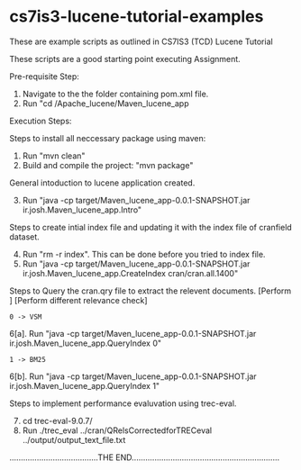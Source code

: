 # cs7is3-lucene-tutorial-examples

These are example scripts as outlined in CS7IS3 (TCD) Lucene Tutorial

These scripts are a good starting point executing Assignment.

Pre-requisite Step:

1. Navigate to the the folder containing pom.xml file. 
2. Run "cd /Apache_lucene/Maven_lucene_app 

Execution Steps:

Steps to install all neccessary package using maven: 

1. Run "mvn clean"
2. Build and compile the project: "mvn package"

General intoduction to lucene application created.

3. Run "java -cp target/Maven_lucene_app-0.0.1-SNAPSHOT.jar ir.josh.Maven_lucene_app.Intro"

Steps to create intial index file and updating it with the index file of cranfield dataset.

4. Run "rm -r index". This can be done before you tried to index file.
5. Run "java -cp target/Maven_lucene_app-0.0.1-SNAPSHOT.jar ir.josh.Maven_lucene_app.CreateIndex cran/cran.all.1400"

Steps to Query the cran.qry file to extract the relevent documents. [Perform ]
[Perform different relevance check]
	
	0 -> VSM
6[a]. Run "java -cp target/Maven_lucene_app-0.0.1-SNAPSHOT.jar ir.josh.Maven_lucene_app.QueryIndex 0"
	
	1 -> BM25

6[b]. Run "java -cp target/Maven_lucene_app-0.0.1-SNAPSHOT.jar ir.josh.Maven_lucene_app.QueryIndex 1"

Steps to implement performance evaluvation using trec-eval.

7. cd  trec-eval-9.0.7/
8. Run ./trec_eval ../cran/QRelsCorrectedforTRECeval ../output/output_text_file.txt

.......................................THE END.................................................................
